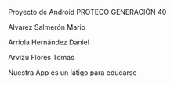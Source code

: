 ﻿Proyecto de Android
PROTECO GENERACIÓN 40

Alvarez Salmerón Mario

Arriola Hernández Daniel

Arvizu Flores Tomas


Nuestra App es un látigo para educarse 
